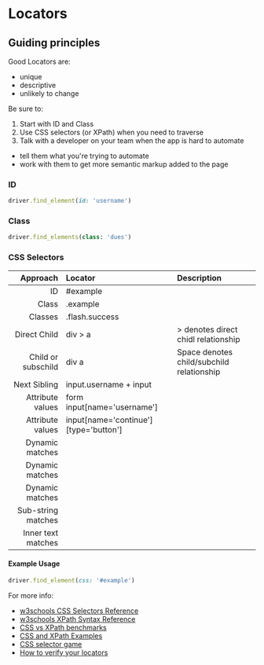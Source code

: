 # Locators

## Guiding principles

Good Locators are:

+ unique
+ descriptive
+ unlikely to change

Be sure to:

1. Start with ID and Class
2. Use CSS selectors (or XPath) when you need to traverse
3. Talk with a developer on your team when the app is hard to automate
  + tell them what you're trying to automate
  + work with them to get more semantic markup added to the page

### ID 

```ruby
driver.find_element(id: 'username')
```

### Class

```ruby
driver.find_elements(class: 'dues')
```

### CSS Selectors

| Approach            | Locator                               | Description                                 |
| -------------------: | :-------------                       | :--------------                             |
| ID                  | #example                              |                                             |
| Class               | .example                              |                                             |
| Classes             | .flash.success                        |                                             |
| Direct Child        | div > a                               | > denotes direct chidl relationship         |
| Child or subschild  | div a                                 | Space denotes child/subchild relationship   |
| Next Sibling        | input.username + input                |                                             |
| Attribute values    | form input[name='username']           |                                             |
| Attribute values    | input[name='continue'][type='button'] |                                             |
| Dynamic matches     |                                       |                                             |
| Dynamic matches     |                                       |                                             |
| Dynamic matches     |                                       |                                             |
| Sub-string matches  |                                       |                                             |
| Inner text matches  |                                       |                                             |

#### Example Usage

```ruby
driver.find_element(css: '#example')
```

For more info:

+ [w3schools CSS Selectors Reference](http://www.w3schools.com/cssref/css_selectors.asp)
+ [w3schools XPath Syntax Reference](http://www.w3schools.com/xpath/xpath_syntax.asp)
+ [CSS vs XPath benchmarks](http://bit.ly/seleniumbenchmarks)
+ [CSS and XPath Examples](http://bit.ly/cssxpathexamples)
+ [CSS selector game](http://bit.ly/locatorgame)
+ [How to verify your locators](http://bit.ly/verifyinglocators)

